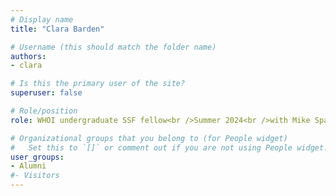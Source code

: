 ```yaml
---
# Display name
title: "Clara Barden"

# Username (this should match the folder name)
authors:
- clara

# Is this the primary user of the site?
superuser: false

# Role/position
role: WHOI undergraduate SSF fellow<br />Summer 2024<br />with Mike Spall, WHOI

# Organizational groups that you belong to (for People widget)
#   Set this to `[]` or comment out if you are not using People widget.
user_groups:
- Alumni
#- Visitors
---
```

